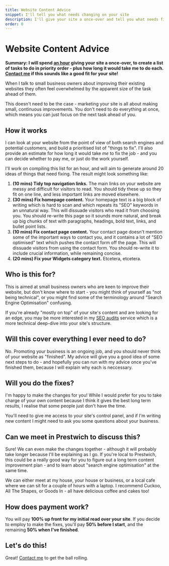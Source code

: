 ```yaml
---
title: Website Content Advice
snippet: I'll tell you what needs changing on your site
description: I'll give your site a once-over and tell you what needs fixing - and you can make the changes, or I can.
order: 0
---
```


# Website Content Advice

**Summary: I will spend [an hour](/prices/) giving your site a once-over, to create a list of tasks to do in priority order - plus how long it would take me to do each. [Contact me](/contact/) if this sounds like a good fit for your site!**

When I talk to small business owners about improving their existing websites they often feel overwhelmed by the apparent size of the task ahead of them.

This doesn't need to be the case - marketing your site is all about making small, continuous improvements. You don't need to do everything at once, which means you can just focus on the next task ahead of you.

## How it works

I can look at your website from the point of view of both search engines and potential customers, and build a prioritised list of "things to fix". I'll also provide an estimate for how long it would take _me_ to fix the job - and you can decide whether to pay me, or just do the work yourself.

I'll work on compiling this list for an hour, and will aim to generate around 20 ideas of things that need fixing. The result might look something like:

1. **(10 mins) Tidy top navigation links.** The main links on your website are messy and difficult for visitors to read. You should tidy these up so they fit on one line, and less important links are moved elsewhere.
2. **(30 mins) Fix homepage content.** Your homepage text is a big block of writing which is hard to scan and which repeats its "SEO" keywords in an unnatural way. This will dissuade visitors who read it from choosing you. You should re-write this page so it sounds more natural, and break up big chunks of text with paragraphs, headings, bold text, links, and bullet point lists.
3. **(10 mins) Fix contact page content.** Your contact page doesn't mention some of the important ways to contact you, and it contains a lot of "SEO optimised" text which pushes the contact form off the page. This will dissuade visitors from using the contact form. You should re-write it to include crucial information, while remaining concise.
4. **(20 mins) Fix your Widgets category text.** Etcetera, etcetera.

## Who is this for?

This is aimed at small business owners who are keen to improve their website, but don't know where to start - you might think of yourself as "not being technical", or you might find some of the terminology around "Search Engine Optimisation" confusing.

If you're already "mostly on top" of your site's content and are looking for an edge, you may be more interested in my [SEO audits](/services/seo-audits/) service which is a more technical deep-dive into your site's structure.

## Will this cover everything I ever need to do?

No. Promoting your business is an ongoing job, and you should never think of your website as "finished". My advice will give you a good idea of some next steps to do - and hopefully you can run with my advice once you've finished them, because I will explain why each is neccessary.

## Will you do the fixes?

I'm happy to make the changes for you! While I would prefer for you to take charge of your own content because I think it gives the best long term results, I realise that some people just don't have the time.

You'll need to give me access to your site's control panel, and if I'm writing new content I might need to ask you some questions about your business.

## Can we meet in Prestwich to discuss this?

Sure! We can even make the changes together - although it will probably take longer because I'll be explaining as I go. If you're local to Prestwich, this could be a really good way for you to figure out a long term content improvement plan - and to learn about "search engine optimisation" at the same time.

We can either meet at my house, your house or business, or a local cafe where we can sit for a couple of hours with a laptop. I recommend Cuckoo, All The Shapes, or Goods In - all have delicious coffee and cakes too!

## How does payment work?

You will pay **100% up front for my initial read over your site**. If you decide to employ to make the fixes, you'll pay **50% before I start**, and the remaining **50% when I've finished**.

## Let's do this!

Great! [Contact me](/contact/) to get the ball rolling.

